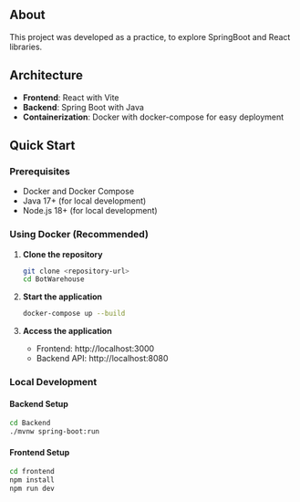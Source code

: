 ## About
This project was developed as a practice, to explore SpringBoot and React libraries.

## Architecture

- **Frontend**: React with Vite
- **Backend**: Spring Boot with Java
- **Containerization**: Docker with docker-compose for easy deployment

## Quick Start

### Prerequisites
- Docker and Docker Compose
- Java 17+ (for local development)
- Node.js 18+ (for local development)

### Using Docker (Recommended)

1. **Clone the repository**
   ```bash
   git clone <repository-url>
   cd BotWarehouse
   ```

2. **Start the application**
   ```bash
   docker-compose up --build
   ```

3. **Access the application**
   - Frontend: http://localhost:3000
   - Backend API: http://localhost:8080

### Local Development

#### Backend Setup
```bash
cd Backend
./mvnw spring-boot:run
```

#### Frontend Setup
```bash
cd frontend
npm install
npm run dev
```
